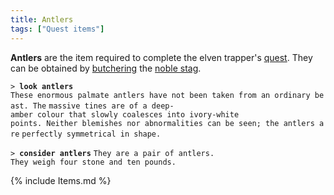 ```yaml
---
title: Antlers
tags: ["Quest items"]
---
```

**Antlers** are the item required to complete the elven trapper's
[quest](Quest#The_Hunt "wikilink"). They can be obtained by
[butchering](butcher "wikilink") the [noble
stag](noble_stag "wikilink").

`> `**`look antlers`**` `
`These enormous palmate antlers have not been taken from an ordinary beast. The`
`massive tines are of a deep-amber colour that slowly coalesces into ivory-white`
`points. Neither blemishes nor abnormalities can be seen; the antlers are`
`perfectly symmetrical in shape.`

`> `**`consider antlers`**
`They are a pair of antlers.`
`They weigh four stone and ten pounds.`

{% include Items.md %}
